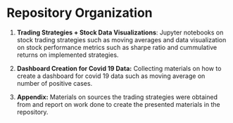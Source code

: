 # Repository Organization 

1. **Trading Strategies + Stock Data Visualizations**: Jupyter notebooks on stock trading strategies such as moving averages and data visualization on stock performance metrics such as sharpe ratio and cummulative returns on implemented strategies. 

1. **Dashboard Creation for Covid 19 Data:** Collecting materials on how to create a dashboard for covid 19 data such as moving average on number of positive cases.

1. **Appendix:** Materials on sources the trading strategies were obtained from and report on work done to create the presented materials in the repository.  

<h1>


